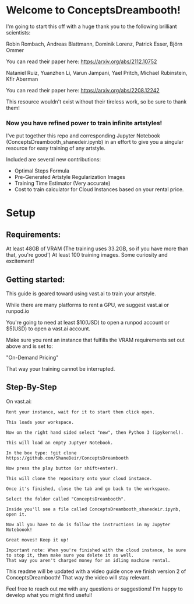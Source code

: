 # Welcome to ConceptsDreambooth!

I'm going to start this off with a huge thank you to the following brilliant scientists:

Robin Rombach, Andreas Blattmann, Dominik Lorenz, Patrick Esser, Björn Ommer

You can read their paper here: https://arxiv.org/abs/2112.10752

Nataniel Ruiz, Yuanzhen Li, Varun Jampani, Yael Pritch, Michael Rubinstein, Kfir Aberman

You can read their paper here: https://arxiv.org/abs/2208.12242

This resource wouldn't exist without their tireless work, so be sure to thank them! 

### Now you have refined power to train infinite artstyles!

I've put together this repo and corresponding Jupyter Notebook (ConceptsDreambooth_shanedeir.ipynb) in an effort to give you
a singular resource for easy training of any artstyle.

Included are several new contributions:

* Optimal Steps Formula
* Pre-Generated Artstyle Regularization Images
* Training Time Estimator (Very accurate)
* Cost to train calculator for Cloud Instances based on your rental price. 

# Setup

## Requirements:

At least 48GB of VRAM (The training uses 33.2GB, so if you have more than that, you're good')
At least 100 training images.
Some curiosity and excitement! 

## Getting started:

This guide is geared toward using vast.ai to train your artstyle.

While there are many platforms to rent a GPU, we suggest vast.ai or runpod.io

You're going to need at least $10(USD) to open a runpod account or $5(USD) to open a vast.ai account.

Make sure you rent an instance that fulfills the VRAM requirements set out above and is set to:

"On-Demand Pricing"

That way your training cannot be interrupted. 

## Step-By-Step

On vast.ai:

    Rent your instance, wait for it to start then click open.
    
    This loads your workspace.
    
    Now on the right hand sided select "new", then Python 3 (ipykernel).  
    
    This will load an empty Juptyer Notebook.
    
    In the box type: !git clone https://github.com/ShaneDeir/ConceptsDreambooth
    
    Now press the play button (or shift+enter).
    
    This will clone the repository onto your cloud instance. 
    
    Once it's finished, close the tab and go back to the workspace. 
    
    Select the folder called "ConceptsDreambooth". 
    
    Inside you'll see a file called ConceptsDreambooth_shanedeir.ipynb, open it. 
    
    Now all you have to do is follow the instructions in my Jupyter Noteboook!
    
    Great moves! Keep it up! 
    
    Important note: When you're finished with the cloud instance, be sure to stop it, then make sure you delete it as well. 
    That way you aren't charged money for an idling machine rental.
    

This readme will be updated with a video guide once we finish version 2 of ConceptsDreambooth! That way the video will stay relevant. 

Feel free to reach out me with any questions or suggestions! I'm happy to develop what you might find useful!
    
